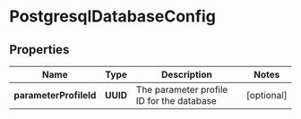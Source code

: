 

# PostgresqlDatabaseConfig


## Properties

Name | Type | Description | Notes
------------ | ------------- | ------------- | -------------
**parameterProfileId** | **UUID** | The parameter profile ID for the database |  [optional]



